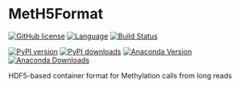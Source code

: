 # MetH5Format

[![GitHub license](https://img.shields.io/github/license/snajder-r/meth5format.svg)](https://github.com/snajder-r/meth5format/blob/master/LICENSE)
[![Language](https://img.shields.io/badge/Language-Python3.7+-yellow.svg)](https://www.python.org/)
[![Build Status](https://travis-ci.com/snajder-r/meth5format.svg?branch=main)](https://travis-ci.com/snajder-r/meth5format)

[![PyPI version](https://badge.fury.io/py/meth5.svg)](https://badge.fury.io/py/meth5)
[![PyPI downloads](https://pepy.tech/badge/meth5)](https://pepy.tech/project/meth5)
[![Anaconda Version](https://anaconda.org/snajder-r/meth5/badges/version.svg)](https://anaconda.org/snajder-r/meth5)
[![Anaconda Downloads](https://anaconda.org/snajder-r/meth5/badges/downloads.svg)](https://anaconda.org/snajder-r/meth5)

HDF5-based container format for Methylation calls from long reads
